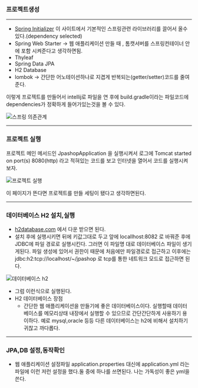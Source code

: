 ### 프로젝트생성
--------------------------------
* [Spring Initializer](https://start.spring.io/)
이 사이트에서 기본적인 스프링관련 라이브러리를 끌어서 올수있다.(dependency selected)
* Spring Web Starter -> 웹 애플리케이션 만들 때 , 톰캣서버를 스프링컨테이너 안에 포함 시켜준다고 생각하면됨. 
* Thyleaf
* Spring Data JPA
* H2 Database
* lombok -> 간단한 어노테이션하나로 지겹게 반복되는(getter/setter)코드를 줄여준다.

이렇게 프로젝트를 만들어서 intellij로 파일을 연 후에 build.gradle이라는 파일코드에 dependencies가 정확하게 들어가있는것을 볼 수 있다.


![스프링 의존관계](https://user-images.githubusercontent.com/100845256/157414212-f239f159-080b-4697-9fbc-fa2be0fcb924.PNG)

--------
### 프로젝트 실행
 프로젝트 메인 메서드인 JpashopApplication 을 실행시켜서 로그에 Tomcat started on port(s) 8080(http) 라고 적혀있는 코드를 보고 인터넷을 열어서
  코드를 실행시켜보자.
  

![프로젝트 실행](https://user-images.githubusercontent.com/100845256/157416340-3552e612-766c-4697-abaf-b102c7e663c3.PNG)

이 페이지가 뜬다면 프로젝트를 만들 세팅이 됐다고 생각하면된다. 

---------
### 데이터베이스 H2 설치,실행
* [h2database.com](https://www.h2database.com/html/main.html) 에서 다운 받으면 된다.
* 설치 후에 실행시키면 뒤에 키값그대로 두고 앞에 locallhost:8082 로 바꿔준 후에 JDBC에 파일 경로로 실행시킨다.
  그러면 이 파일명 대로 데이터베이스 파일이 생기게된다. 파일 생성에 있어서 권한이 때문에 처음에만 파일경로로 접근하고 이후에는 jdbc:h2:tcp://localhost/~/jpashop 로 
  tcp를 통한 네트워크 모드로 접근하면 된다.
  
![데이터베이스 h2](https://user-images.githubusercontent.com/100845256/157419090-92ca3215-a1b0-4f8c-be79-7adab1d6ea10.PNG)

* 그럼 이런식으로 실행된다.
* H2 데이터베이스 장점
   * 간단한 웹 애플리케이션을 만들기에 좋은 데이터베이스이다. 실행할때 데이터베이스를 메모리상태 내장에서 실행할 수 있으므로 간단간단하게 사용하기 용이하다.
     예로 mysql,oracle 등등 다른 데이터베이스는 h2에 비해서 설치하기 귀찮고 까다롭다.  
------------------------
### JPA,DB 설정,동작확인
+ 웹 애플리케이션 설정파일 application.properties 대신에 application.yml 라는 파일에 이런 저런 설정을 했다.둘 중에 하나를 쓰면된다. 나는 가독성이 좋은 yml을 쓴다.


